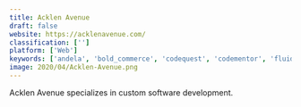 ```yaml
---
title: Acklen Avenue
draft: false 
website: https://acklenavenue.com/
classification: ['']
platform: ['Web']
keywords: ['andela', 'bold_commerce', 'codequest', 'codementor', 'fluid', 'forest_admin', 'hackerbay', 'launchpeer', 'upwork', 'voxcomp', 'web2desk']
image: 2020/04/Acklen-Avenue.png
---
```

Acklen Avenue specializes in custom software development.